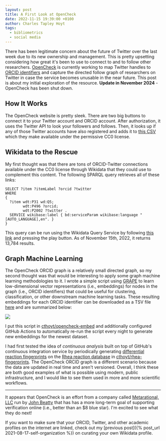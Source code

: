```yaml
---
layout: post
title: A First Look at OpenCheck
date: 2022-11-15 19:39:00 +0100
author: Charles Tapley Hoyt
tags:
  - bibliometrics
  - social media
---
```


There has been legitimate concern about the future of Twitter over the last week
due to its new ownership and management. This is pretty upsetting considering
how great it's been to use to connect to and to follow other researchers.
[OpenCheck](https://web.archive.org/web/20241008073132/https://opencheck.is/) is
currently working to map Twitter handles to
[ORCID identifiers](https://orcid.org) and capture the directed follow graph of
researchers on Twitter in case the service becomes unusable in the near future.
This post is about my initial exploration of the resource. **Update in November
2024** - OpenCheck has been shut down.

## How It Works

The OpenCheck website is pretty sleek. There are two big buttons to connect it
to your Twitter account and ORCID account. After authorization, it uses the
Twitter API to look your followers and follows. Then, it looks up if any of
those Twitter accounts have also registered and adds it to
[this CSV](https://opencheck.is/scitwitter/orcidgraph) which they make available
under the permissive CC0 license.

## Wikidata to the Rescue

My first thought was that there are tons of ORCID-Twitter connections available
under the CC0 license through Wikidata that they could use to complement this
content. The following SPARQL query retrieves all of these links:

```sparql
SELECT ?item ?itemLabel ?orcid ?twitter
WHERE
{
  ?item wdt:P31 wd:Q5;
        wdt:P496 ?orcid;
        wdt:P2002 ?twitter .
  SERVICE wikibase:label { bd:serviceParam wikibase:language "[AUTO_LANGUAGE],en". }
}
```

This query can be run using the Wikidata Query Service by following
[this link](https://w.wiki/5xaE) and pressing the play button. As of November
15th, 2022, it returns 13,784 results.

## Graph Machine Learning

The OpenCheck ORCID graph is a relatively small directed graph, so my second
thought was that would be interesting to apply some graph machine learning
methodologies to it. I wrote a simple script using
[GRAPE](https://github.com/AnacletoLAB/grape) to learn low-dimensional vector
representations (i.e., embeddings) for nodes in the graph (i.e., ORCID
identifiers) that could be useful for clustering, classification, or other
downstream machine learning tasks. These resulting embeddings for each ORCID
identifier can be downloaded as a TSV file
[here](https://github.com/cthoyt/opencheck-embed/raw/main/embeddings/line.tsv)
and are summarized below:

![](https://github.com/cthoyt/opencheck-embed/raw/main/embeddings/line.png)

I put this script in
[cthoyt/opencheck-embed](https://github.com/cthoyt/opencheck-embed) and
additionally configured GitHub Actions to automatically re-run the script every
night to generate new embeddings for the newest dataset.

I had first tested the idea of _continuous analysis_ built on top of GitHub's
continuous integration service by periodically generating
[differential reaction fingerprints](https://github.com/reymond-group/drfp) on
the [Rhea reaction database](https://www.rhea-db.org) in
[cthoyt/rhea-fingerprints](https://github.com/cthoyt/rhea-fingerprints). The
OpenCheck ORCID graph is a different scenario because the data are updated in
real time and aren't versioned. Overall, I think these are both good examples of
what is possible using modern, public infrastructure, and I would like to see
them used in more and more scientific workflows.

---

It appears that OpenCheck is an effort from a company called
[Metarational, LLC](https://www.metarational.net) run by
[John Beatty](https://twitter.com/john_d_beatty) that has has a more long-term
goal of supporting verification online (i.e., better than an $8 blue star). I'm
excited to see what they do next!

If you want to make sure that your ORCID, Twitter, and other academic profiles
on the internet are linked, check out my [previous
post]({% post_url 2021-08-17-self-organization %}) on curating your own Wikidata
profile.
